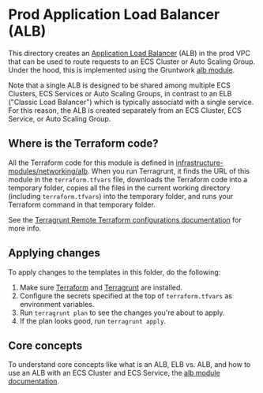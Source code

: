 # Prod Application Load Balancer (ALB)

This directory creates an [Application Load Balancer](http://docs.aws.amazon.com/elasticloadbalancing/latest/application/introduction.html) 
(ALB) in the prod VPC that can be used to route requests to an ECS Cluster or Auto Scaling Group. Under the 
hood, this is implemented using the Gruntwork [alb module](https://github.com/gruntwork-io/module-load-balancer/tree/master/modules/alb).

Note that a single ALB is designed to be shared among multiple ECS Clusters, ECS Services or Auto Scaling Groups, in 
contrast to an ELB ("Classic Load Balancer") which is typically associatd with a single service. For this reason, the ALB
 is created separately from an ECS Cluster, ECS Service, or Auto Scaling Group.

## Where is the Terraform code?

All the Terraform code for this module is defined in [infrastructure-modules/networking/alb](https://github.com/Veeps-Hosting/infrastructure-modules/tree/master/networking/alb).
When you run Terragrunt, it finds the URL of this module in the `terraform.tfvars` file, downloads the Terraform code into
a temporary folder, copies all the files in the current working directory (including `terraform.tfvars`) into the
temporary folder, and runs your Terraform command in that temporary folder.

See the [Terragrunt Remote Terraform configurations
documentation](https://github.com/gruntwork-io/terragrunt#remote-terraform-configurations) for more info.

## Applying changes

To apply changes to the templates in this folder, do the following:

1. Make sure [Terraform](https://www.terraform.io/) and [Terragrunt](https://github.com/gruntwork-io/terragrunt) are
   installed.
1. Configure the secrets specified at the top of `terraform.tfvars` as environment variables.
1. Run `terragrunt plan` to see the changes you're about to apply.
1. If the plan looks good, run `terragrunt apply`.

## Core concepts

To understand core concepts like what is an ALB, ELB vs. ALB, and how to use an ALB with an ECS Cluster and ECS Service,
the [alb module documentation](https://github.com/gruntwork-io/module-load-balancer/tree/master/modules/alb).